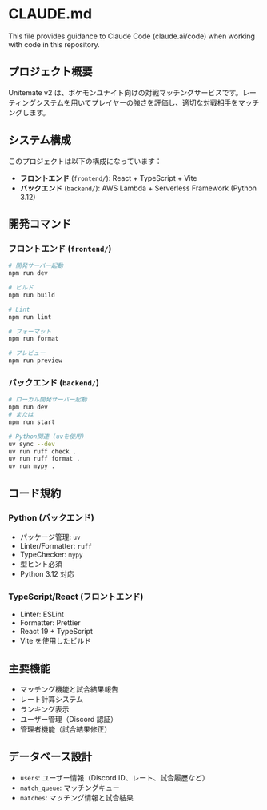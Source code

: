 # CLAUDE.md

This file provides guidance to Claude Code (claude.ai/code) when working with code in this repository.

## プロジェクト概要

Unitemate v2 は、ポケモンユナイト向けの対戦マッチングサービスです。レーティングシステムを用いてプレイヤーの強さを評価し、適切な対戦相手をマッチングします。

## システム構成

このプロジェクトは以下の構成になっています：

- **フロントエンド** (`frontend/`): React + TypeScript + Vite
- **バックエンド** (`backend/`): AWS Lambda + Serverless Framework (Python 3.12)

## 開発コマンド

### フロントエンド (`frontend/`)

```bash
# 開発サーバー起動
npm run dev

# ビルド
npm run build

# Lint
npm run lint

# フォーマット
npm run format

# プレビュー
npm run preview
```

### バックエンド (`backend/`)

```bash
# ローカル開発サーバー起動
npm run dev
# または
npm run start

# Python関連 (uvを使用)
uv sync --dev
uv run ruff check .
uv run ruff format .
uv run mypy .
```

## コード規約

### Python (バックエンド)

- パッケージ管理: `uv`
- Linter/Formatter: `ruff`
- TypeChecker: `mypy`
- 型ヒント必須
- Python 3.12 対応

### TypeScript/React (フロントエンド)

- Linter: ESLint
- Formatter: Prettier
- React 19 + TypeScript
- Vite を使用したビルド

## 主要機能

- マッチング機能と試合結果報告
- レート計算システム
- ランキング表示
- ユーザー管理（Discord 認証）
- 管理者機能（試合結果修正）

## データベース設計

- `users`: ユーザー情報（Discord ID、レート、試合履歴など）
- `match_queue`: マッチングキュー
- `matches`: マッチング情報と試合結果
